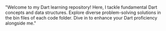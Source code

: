"Welcome to my Dart learning repository! Here, I tackle fundamental Dart concepts and data structures. 
Explore diverse problem-solving solutions in the bin files of each code folder. 
Dive in to enhance your Dart proficiency alongside me."

